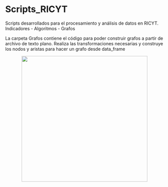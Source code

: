 # Scripts_RICYT
Scripts desarrollados para el procesamiento y análisis de datos en RICYT.  Indicadores - Algoritmos - Grafos


La carpeta Grafos contiene el código para poder construir grafos a partir de archivo de texto plano. 
Realiza las transformaciones necesarias y construye los nodos y aristas para hacer un grafo desde data_frame

<p align="center">
  <img src="https://github.com/juansokil/Scripts_RICYT/blob/master/Scripts%20Grafos/layouts.png" width="400">
</p>
